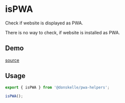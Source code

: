 # isPWA

Check if website is displayed as PWA.

There is no way to check, if website is installed as PWA.

<script setup>
import Demo from './demo.vue'
</script>

## Demo

<DemoContainer>
  <p class="demo-source-link"><a href="https://github.com/donskelle/pwa-helpers/tree/master/packages/functions/isPWA/demo.vue" targat="blank">source</a></p>
  <ClientOnly><Demo/></ClientOnly >
</DemoContainer>

## Usage

```ts
export { isPWA } from '@donskelle/pwa-helpers';

isPWA();
```
